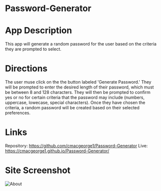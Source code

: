 # Password-Generator

# App Description
This app will generate a random password for the user based on the criteria they are prompted to select. 

# Directions
The user muse click on the the button labeled 'Generate Password.' They will be prompted to enter the desired length of their password, which must be between 8 and 128 characters. They will then be prompted to confirm yes or no for certain criteria that the password may include (numbers, uppercase, lowecase, special characters). Once they have chosen the criteria, a random password will be created based on their selected preferences.

# Links
Repository: https://github.com/cmacgeorge1/Password-Generator
Live: https://cmacgeorge1.github.io/Password-Generator/

# Site Screenshot

![About]()